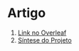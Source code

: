 # Artigo

1. [Link no Overleaf](https://www.overleaf.com/read/nvvzvtyqrksg)
1. [Síntese do Projeto](sumario.md)
